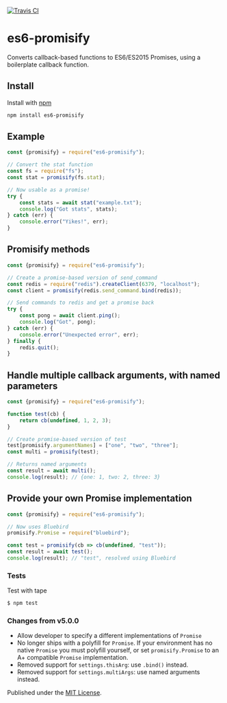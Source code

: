 [![Travis CI](https://travis-ci.org/digitaldesignlabs/es6-promisify.svg)](https://travis-ci.org/digitaldesignlabs/es6-promisify)

# es6-promisify

Converts callback-based functions to ES6/ES2015 Promises, using a boilerplate callback function.

## Install

Install with [npm](https://npmjs.org/package/es6-promisify)

```bash
npm install es6-promisify
```

## Example

```js
const {promisify} = require("es6-promisify");

// Convert the stat function
const fs = require("fs");
const stat = promisify(fs.stat);

// Now usable as a promise!
try {
    const stats = await stat("example.txt");
    console.log("Got stats", stats);
} catch (err) {
    console.error("Yikes!", err);
}
```

## Promisify methods

```js
const {promisify} = require("es6-promisify");

// Create a promise-based version of send_command
const redis = require("redis").createClient(6379, "localhost");
const client = promisify(redis.send_command.bind(redis));

// Send commands to redis and get a promise back
try {
    const pong = await client.ping();
    console.log("Got", pong);
} catch (err) {
    console.error("Unexpected error", err);
} finally {
    redis.quit();
}
```

## Handle multiple callback arguments, with named parameters

```js
const {promisify} = require("es6-promisify");

function test(cb) {
    return cb(undefined, 1, 2, 3);
}

// Create promise-based version of test
test[promisify.argumentNames] = ["one", "two", "three"];
const multi = promisify(test);

// Returns named arguments
const result = await multi();
console.log(result); // {one: 1, two: 2, three: 3}
```

## Provide your own Promise implementation

```js
const {promisify} = require("es6-promisify");

// Now uses Bluebird
promisify.Promise = require("bluebird");

const test = promisify(cb => cb(undefined, "test"));
const result = await test();
console.log(result); // "test", resolved using Bluebird
```

### Tests

Test with tape

```bash
$ npm test
```

### Changes from v5.0.0

-   Allow developer to specify a different implementations of `Promise`
-   No longer ships with a polyfill for `Promise`. If your environment has no native `Promise` you must polyfill yourself, or set `promisify.Promise` to an A+ compatible `Promise` implementation.
-   Removed support for `settings.thisArg`: use `.bind()` instead.
-   Removed support for `settings.multiArgs`: use named arguments instead.

Published under the [MIT License](http://opensource.org/licenses/MIT).
